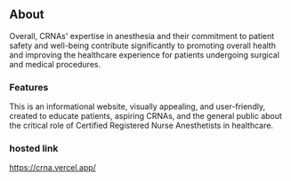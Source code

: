 ## About
Overall, CRNAs' expertise in anesthesia and their commitment to patient safety and well-being contribute significantly to promoting overall health and improving the healthcare experience for patients undergoing surgical and medical procedures.
### Features

   This is an informational website, visually appealing, and user-friendly, created to educate patients, aspiring CRNAs, and the general public about the critical role of Certified Registered Nurse Anesthetists in healthcare.



### hosted link
https://crna.vercel.app/
